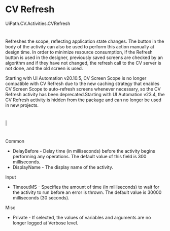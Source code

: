 ﻿# CV Refresh

UiPath.CV.Activities.CVRefresh

# 

Refreshes the scope, reflecting application state changes. The  button in the body
                of the activity can also be used to perform this action manually at design time. In
                order to minimize resource consumption, if the Refresh button is used in the
                designer, previously saved screens are checked by an algorithm and if they have not
                changed, the refresh call to the CV server is not done, and the old screen is
                used.

Starting with UI
                Automation v20.10.5, CV Screen Scope is no longer compatible with CV
                    Refresh due to the new caching strategy that enables CV Screen Scope
                to auto-refresh screens whenever necessary, so the CV Refresh activity has
                been deprecated.Starting with UI Automation v23.4, the CV Refresh activity is
                    hidden from the package and can no longer be used in new projects.

# 

|

# 

Common

* DelayBefore - Delay time (in milliseconds) before the activity begins performing any operations. The default value of this field is 300 milliseconds.
* DisplayName - The display name of the activity.

Input

* TimeoutMS - Specifies the amount of time (in milliseconds) to wait for the activity to run before an error is thrown. The default value is 30000 milliseconds (30 seconds).

Misc

* Private - If selected, the values of variables and arguments are no longer logged at Verbose level.
